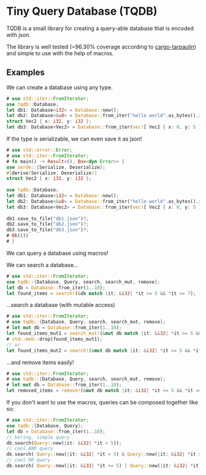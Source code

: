 # Tiny Query Database (TQDB)

TQDB is a small library for creating a query-able database that is encoded with json.

The library is well tested (~96.30% coverage according to [cargo-tarpaulin](https://crates.io/crates/cargo-tarpaulin)) 
and simple to use with the help of macros.

## Examples

We can create a database using any type.
```rs
# use std::iter::FromIterator;
use tqdb::Database;
let db1: Database<i32> = Database::new();
let db2: Database<&u8> = Database::from_iter("hello world".as_bytes().into_iter());
struct Vec2 { x: i32, y: i32 };
let db3: Database<Vec2> = Database::from_iter(vec![ Vec2 { x: 0, y: 5 }, Vec2 { x: 100, y: 50 } ]);
```

If the type is serializable, we can even save it as json!
```rs
# use std::error::Error;
# use std::iter::FromIterator;
# fn main() -> Result<(), Box<dyn Error>> {
use serde::{Serialize, Deserialize};
#[derive(Serialize, Deserialize)]
struct Vec2 { x: i32, y: i32 };
 
use tqdb::Database;
let db1: Database<i32> = Database::new();
let db2: Database<&u8> = Database::from_iter("hello world".as_bytes().into_iter());
let db3: Database<Vec2> = Database::from_iter(vec![ Vec2 { x: 0, y: 5 }, Vec2 { x: 100, y: 50 } ]);
 
db1.save_to_file("db1.json")?;
db2.save_to_file("db2.json")?;
db3.save_to_file("db3.json")?;
# Ok(())
# }
```

We can query a database using macros!

We can search a database...
```rs
# use std::iter::FromIterator;
use tqdb::{Database, Query, search, search_mut, remove};
let db = Database::from_iter(1..10);
let found_items = search!(&db match |it: &i32| *it >= 5 && *it <= 7);
```
...search a database (with mutable access)
```rs
# use std::iter::FromIterator;
# use tqdb::{Database, Query, search, search_mut, remove};
# let mut db = Database::from_iter(1..10);
let found_items_mut1 = search_mut!(&mut db match |it: &i32| *it >= 5 && *it <= 7);
# std::mem::drop(found_items_mut1);
// or
let found_items_mut2 = search!(&mut db match |it: &i32| *it >= 5 && *it <= 7);
```
...and remove items easily!
```rs
# use std::iter::FromIterator;
# use tqdb::{Database, Query, search, search_mut, remove};
# let mut db = Database::from_iter(1..10);
let removed_items = remove!(&mut db match |it: &i32| *it >= 5 && *it <= 7);
```
If you don't want to use the macros, queries can be composed together like so:
```rs
# use std::iter::FromIterator;
use tqdb::{Database, Query};
let db = Database::from_iter(1..10);
// boring, simple query
db.search(Query::new(|it: &i32| *it < 5));
// cool AND query
db.search( Query::new(|it: &i32| *it < 5) & Query::new(|it: &i32| *it > 2) );
// cool OR query
db.search( Query::new(|it: &i32| *it >= 5) | Query::new(|it: &i32| *it <= 2) );
```